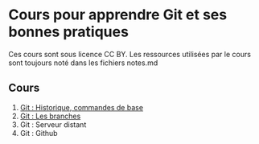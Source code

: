 # Cours pour apprendre Git et ses bonnes pratiques

Ces cours sont sous licence CC BY. Les ressources utilisées par le cours sont toujours noté dans les fichiers notes.md

## Cours

1. [Git : Historique, commandes de base](./cours-1)
2. [Git : Les branches](./cours-2)
3. Git : Serveur distant
4. Git : Github